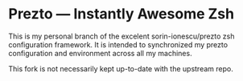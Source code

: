 Prezto — Instantly Awesome Zsh
==============================

This is my personal branch of the excelent sorin-ionescu/prezto zsh configuration framework.
It is intended to synchronized my prezto configuration and environment across all my machines.

This fork is not necessarily kept up-to-date with the upstream repo.